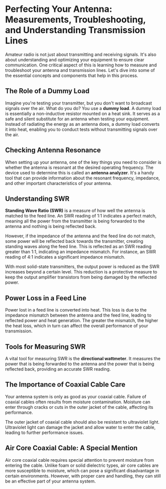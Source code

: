 # Perfecting Your Antenna: Measurements, Troubleshooting, and Understanding Transmission Lines

Amateur radio is not just about transmitting and receiving signals. It's also about understanding and optimizing your equipment to ensure clear communication. One critical aspect of this is learning how to measure and troubleshoot your antenna and transmission lines. Let's dive into some of the essential concepts and components that help in this process.

## The Role of a Dummy Load 

Imagine you're testing your transmitter, but you don't want to broadcast signals over the air. What do you do? You use a **dummy load**. A dummy load is essentially a non-inductive resistor mounted on a heat sink. It serves as a safe and silent substitute for an antenna when testing your equipment. Instead of radiating the energy as an antenna does, a dummy load converts it into heat, enabling you to conduct tests without transmitting signals over the air.

## Checking Antenna Resonance 

When setting up your antenna, one of the key things you need to consider is whether the antenna is resonant at the desired operating frequency. The device used to determine this is called an **antenna analyzer**. It's a handy tool that can provide information about the resonant frequency, impedance, and other important characteristics of your antenna.

## Understanding SWR 

**Standing Wave Ratio (SWR)** is a measure of how well the antenna is matched to the feed line. An SWR reading of 1:1 indicates a perfect match, meaning all the power from the transmitter is being forwarded to the antenna and nothing is being reflected back. 

However, if the impedance of the antenna and the feed line do not match, some power will be reflected back towards the transmitter, creating standing waves along the feed line. This is reflected as an SWR reading greater than 1:1, indicating an impedance mismatch. For instance, an SWR reading of 4:1 indicates a significant impedance mismatch.

With most solid-state transmitters, the output power is reduced as the SWR increases beyond a certain level. This reduction is a protective measure to keep the output amplifier transistors from being damaged by the reflected power.

## Power Loss in a Feed Line

Power lost in a feed line is converted into heat. This loss is due to the impedance mismatch between the antenna and the feed line, leading to reflected power and heat generation. The greater the mismatch, the higher the heat loss, which in turn can affect the overall performance of your transmission.

## Tools for Measuring SWR

A vital tool for measuring SWR is the **directional wattmeter**. It measures the power that is being forwarded to the antenna and the power that is being reflected back, providing an accurate SWR reading.

## The Importance of Coaxial Cable Care

Your antenna system is only as good as your coaxial cable. Failure of coaxial cables often results from moisture contamination. Moisture can enter through cracks or cuts in the outer jacket of the cable, affecting its performance. 

The outer jacket of coaxial cable should also be resistant to ultraviolet light. Ultraviolet light can damage the jacket and allow water to enter the cable, leading to further performance issues. 

## Air Core Coaxial Cable: A Special Mention

Air core coaxial cable requires special attention to prevent moisture from entering the cable. Unlike foam or solid dielectric types, air core cables are more susceptible to moisture, which can pose a significant disadvantage in certain environments. However, with proper care and handling, they can still be an effective part of your antenna system.